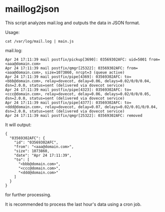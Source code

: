 # maillog2json

This script analyzes mail.log and outputs the data in JSON format.

Usage:
```
cat /var/log/mail.log | main.js
```

mail.log:
```
Apr 24 17:11:39 mail postfix/pickup[3690]: 03569302AFC: uid=5001 from=<aaa@domain.com>
Apr 24 17:11:39 mail postfix/qmgr[25322]: 03569302AFC: from=<aaa@domain.com>, size=1073860, nrcpt=3 (queue active)
Apr 24 17:11:39 mail postfix/pipe[4369]: 03569302AFC: to=<bbb@domain.com>, relay=dovecot, delay=0.06, delays=0.02/0/0/0.04, dsn=2.0.0, status=sent (delivered via dovecot service)
Apr 24 17:11:39 mail postfix/pipe[4323]: 03569302AFC: to=<ccc@domain.com>, relay=dovecot, delay=0.06, delays=0.02/0/0/0.05, dsn=2.0.0, status=sent (delivered via dovecot service)
Apr 24 17:11:39 mail postfix/pipe[4377]: 03569302AFC: to=<ddd@domain.com>, relay=dovecot, delay=0.07, delays=0.02/0.01/0/0.04, dsn=2.0.0, status=sent (delivered via dovecot service)
Apr 24 17:11:39 mail postfix/qmgr[25322]: 03569302AFC: removed
```

It will output:
```
{
  "03569302AFC": {
    "id": "03569302AFC",
    "from": "<aaa@domain.com>",
    "size": 1073860,
    "date": "Apr 24 17:11:39",
    "to": [
      "<bbb@domain.com>",
      "<ccc@domain.com>",
      "<ddd@domain.com>"
    ]
  }
}
```
for further processing.

It is recommended to process the last hour's data using a cron job.
